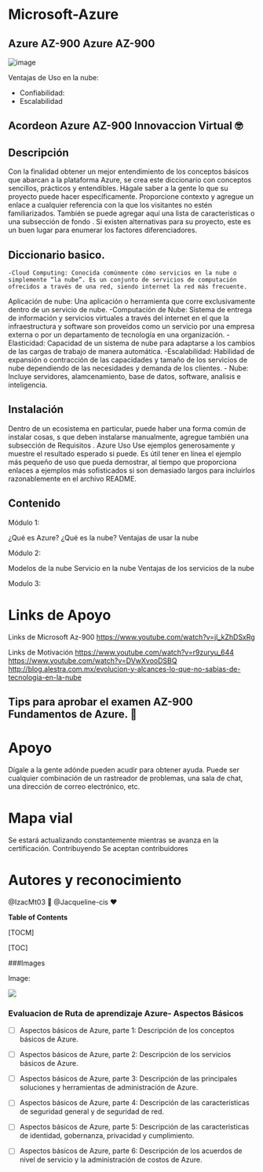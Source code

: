 # Microsoft-Azure 
## Azure AZ-900 Azure AZ-900
 

 ![image](https://user-images.githubusercontent.com/87106718/125211437-f386ae00-e26b-11eb-882e-3692b78d65e8.png)




Ventajas de Uso en la nube:

 - Confiabilidad: 
 - Escalabilidad

  
  
##  Acordeon Azure AZ-900 Innovaccion Virtual 🤓
##  Descripción
Con la finalidad obtener un mejor entendimiento de los conceptos básicos que abarcan a la plataforma Azure, se crea este diccionario con conceptos sencillos, prácticos y entendibles.
Hágale saber a la gente lo que su proyecto puede hacer específicamente. Proporcione contexto y agregue un enlace a cualquier referencia con la que los visitantes no estén familiarizados. También se puede agregar aquí una lista de características o una subsección de fondo . Si existen alternativas para su proyecto, este es un buen lugar para enumerar los factores diferenciadores.
	 
## Diccionario basico.
	 
	-Cloud Computing: Conocida comúnmente cómo servicios en la nube o simplemente “la nube”. Es un conjunto de servicios de computación ofrecidos a través de una red, siendo internet la red más frecuente.
Aplicación de nube: Una aplicación o herramienta que corre exclusivamente dentro de un servicio de nube.
	-Computación de Nube: Sistema de entrega de información y servicios virtuales a través del internet en el que la infraestructura y software son proveídos como un servicio por una empresa externa o por un departamento de tecnología en una organización.
	-Elasticidad: Capacidad de un sistema de nube para adaptarse a los cambios de las cargas de trabajo de manera automática.
	-Escalabilidad: Habilidad de expansión o contracción de las capacidades y tamaño de los servicios de nube dependiendo de las necesidades y demanda de los clientes.
	- Nube: Incluye servidores, alamcenamiento, base de datos, software, analisis e inteligencia.

##  Instalación
Dentro de un ecosistema en particular, puede haber una forma común de instalar cosas, s que deben instalarse manualmente, agregue también una subsección de Requisitos .
Azure 
Uso
Use ejemplos generosamente y muestre el resultado esperado si puede. Es útil tener en línea el ejemplo más pequeño de uso que pueda demostrar, al tiempo que proporciona enlaces a ejemplos más sofisticados si son demasiado largos para incluirlos razonablemente en el archivo README.
	 
##  Contenido

Módulo 1: 

¿Qué es Azure?
¿Qué es la nube?
Ventajas de usar la nube

Módulo 2: 
	
Modelos de la nube
Servicio en la nube
Ventajas de los servicios de la nube


 


Modulo 3:



# Links de Apoyo
Links de Microsoft Az-900
https://www.youtube.com/watch?v=jl_kZhDSxRg



Links de Motivación 
https://www.youtube.com/watch?v=r9zuryu_644
https://www.youtube.com/watch?v=DVwXvooDSBQ
http://blog.alestra.com.mx/evolucion-y-alcances-lo-que-no-sabias-de-tecnologia-en-la-nube 
##  Tips para aprobar el examen AZ-900 Fundamentos de Azure. 🏁




# Apoyo 
Dígale a la gente adónde pueden acudir para obtener ayuda. Puede ser cualquier combinación de un rastreador de problemas, una sala de chat, una dirección de correo electrónico, etc.
# Mapa vial
Se estará actualizando constantemente mientras se avanza en la certificación. 
Contribuyendo
Se aceptan contribuidores 
# Autores y reconocimiento 
@IzacMt03 🎈
@Jacqueline-cis ❤️



**Table of Contents**

[TOCM]

[TOC]


###Images

Image:

![](https://pandao.github.io/editor.md/examples/images/4.jpg)











###	Evaluacion de Ruta de aprendizaje Azure- Aspectos Básicos


- [ ] Aspectos básicos de Azure, parte 1: Descripción de los conceptos básicos de Azure.
- [ ] Aspectos básicos de Azure, parte 2: Descripción de los servicios básicos de Azure.
- [ ] Aspectos básicos de Azure, parte 3: Descripción de las principales soluciones y herramientas de administración de Azure.
- [ ] Aspectos básicos de Azure, parte 4: Descripción de las características de seguridad general y de seguridad de red.
- [ ] Aspectos básicos de Azure, parte 5: Descripción de las características de identidad, gobernanza, privacidad y cumplimiento.
- [ ] Aspectos básicos de Azure, parte 6: Descripción de los acuerdos de nivel de servicio y la administración de costos de Azure.


